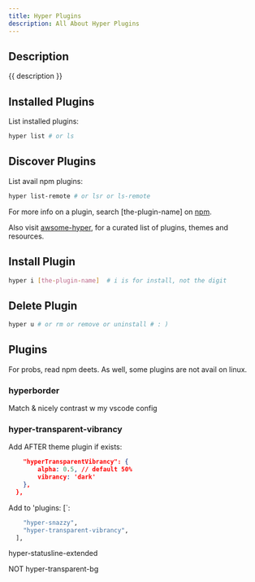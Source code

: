 ```yaml
---
title: Hyper Plugins
description: All About Hyper Plugins
---
```


## Description

{{ description }}

## Installed Plugins

List installed plugins:

```bash
hyper list # or ls
```

## Discover Plugins

List avail npm plugins:

```bash
hyper list-remote # or lsr or ls-remote
```

For more info on a plugin, search [the-plugin-name] on [npm](https://www.npmjs.com/).

Also visit [awsome-hyper](https://github.com/bnb/awesome-hyper), for a curated list of plugins, themes and resources.

## Install Plugin

```bash
hyper i [the-plugin-name]  # i is for install, not the digit
```

## Delete Plugin

```bash
hyper u # or rm or remove or uninstall # : )
```

## Plugins

For probs, read npm deets.  As well, some plugins are not avail on linux.

### hyperborder 

Match & nicely contrast w my vscode config

### hyper-transparent-vibrancy

Add AFTER theme plugin if exists:

```json
	"hyperTransparentVibrancy": {
		alpha: 0.5, // default 50%
		vibrancy: 'dark'
	},
  },
```

Add to 'plugins: [`:
```bash
    "hyper-snazzy",
    "hyper-transparent-vibrancy",
  ],
```

hyper-statusline-extended

NOT
hyper-transparent-bg 
